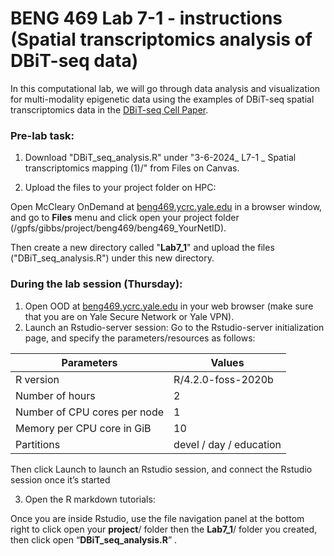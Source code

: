 


# BENG 469 Lab 7-1 - instructions (Spatial transcriptomics analysis of DBiT-seq data)

In this computational lab, we will go through data analysis and visualization for multi-modality epigenetic data using the examples of DBiT-seq spatial transcriptomics data in the [DBiT-seq Cell Paper](https://www.sciencedirect.com/science/article/pii/S0092867420313908?via%3Dihub).

### Pre-lab task:
1. Download "DBiT_seq_analysis.R" under "3-6-2024_ L7-1 _ Spatial transcriptomics mapping (1)/" from Files on Canvas.

2. Upload the files to your project folder on HPC:

Open McCleary OnDemand at [beng469.ycrc.yale.edu](https://beng469.ycrc.yale.edu)  in a browser window, and go to **Files** menu and click open your project folder (/gpfs/gibbs/project/beng469/beng469_YourNetID).

Then create a new directory called "**Lab7_1**" and upload the files ("DBiT_seq_analysis.R") under this new directory. 

### During the lab session (Thursday):

1. Open OOD at [beng469.ycrc.yale.edu](https://beng469.ycrc.yale.edu) in your web browser (make sure that you are on Yale Secure Network or Yale VPN).
2. Launch an Rstudio-server session:
Go to the Rstudio-server initialization page, and specify the parameters/resources as follows:

| Parameters      | Values |
| ----------- | ----------- |
| R version      | R/4.2.0-foss-2020b       |
| Number of hours   | 2        |
| Number of CPU cores per node   | 1        |
| Memory per CPU core in GiB   | 10       |
| Partitions   | devel / day / education     |

Then click Launch to launch an Rstudio session, and connect the Rstudio session once it’s started

3. Open the R markdown tutorials:

Once you are inside Rstudio, use the file navigation panel at the bottom right to click open your **project**/ folder then the **Lab7_1**/ folder you created, then click open “**DBiT_seq_analysis.R**” . 

